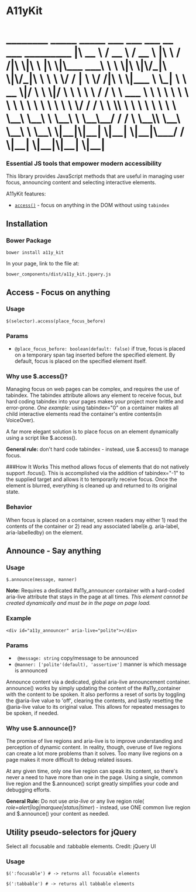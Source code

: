 # A11yKit
<h1 aria-label="accessibility kit" style="font-size:30px;">
 ________    _____    _____      ___    ___ ___  __    ___  _________   
|\   __  \  / __  \  / __  \    |\  \  /  /|\  \|\  \ |\  \|\___   ___\ 
\ \  \|\  \|\/_|\  \|\/_|\  \   \ \  \/  / | \  \/  /|\ \  \|___ \  \_| 
 \ \   __  \|/ \ \  \|/ \ \  \   \ \    / / \ \   ___  \ \  \   \ \  \  
  \ \  \ \  \   \ \  \   \ \  \   \/  /  /   \ \  \\ \  \ \  \   \ \  \ 
   \ \__\ \__\   \ \__\   \ \__\__/  / /      \ \__\\ \__\ \__\   \ \__\
    \|__|\|__|    \|__|    \|__|\___/ /        \|__| \|__|\|__|    \|__|
</h1>

### Essential JS tools that empower modern accessibility
This library provides JavaScript methods that are useful in managing user focus, announcing content and selecting interactive elements.

A11yKit features:
- [`access()`](#access) - focus on anything in the DOM without using `tabindex`



## Installation

### Bower Package

```
bower install a11y_kit
```

In your page, link to the file at:

```
bower_components/dist/a11y_kit.jquery.js
```

<a id="access"></a>
## Access - Focus on anything
### Usage
```
$(selector).access(place_focus_before)
```

### Params
- ```@place_focus_before: boolean(default: false)```  if true, focus is placed on a temporary span tag inserted before the specified element. By default, focus is placed on the specified element itself.

### Why use $.access()?
Managing focus on web pages can be complex, and requires the use of tabindex. The tabindex attribute allows any element to receive focus, but hard coding tabindex into your pages makes your project more brittle and error-prone. _One example:_ using tabindex="0" on a container makes all child interactive elements read the container's entire contents(in VoiceOver). 

A far more elegant solution is to place focus on an element dynamically using a script like $.access().

__General rule:__ don't hard code tabindex - instead, use $.access() to manage focus.

###How It Works
This method allows focus of elements that do not natively support .focus().  This is accomplished via the addition of tabindex="-1" to the supplied target and allows it to temporarily receive focus. Once the element is blurred, everything is cleaned up and returned to its original state.

### Behavior
When focus is placed on a container, screen readers may either 1) read the contents of the container or 2) read any associated label(e.g. aria-label, aria-labelledby) on the element.

## Announce - Say anything

### Usage
```
$.announce(message, manner)
```

__Note:__ Requires a dedicated #a11y_announcer container with a hard-coded aria-live attribute that stays in the page at all times. _This element cannot be created dynamically and must be in the page on page load._

### Example
```
<div id="a11y_announcer" aria-live="polite"></div>
```

### Params
- ``` @message: string``` copy/message to be announced
- ```@manner: ['polite'(default), 'assertive']``` manner is which message is announced


Announce content via a dedicated, global aria-live announcement container. announce() works by simply updating the content of the #a11y_container with the content to be spoken. It also performs a reset of sorts by toggling the @aria-live value to 'off', clearing the contents, and lastly resetting the @aria-live value to its original value. This allows for repeated messages to be spoken, if needed.


### Why use $.announce()?
The promise of live regions and aria-live is to improve understanding and perception of dynamic content. In reality, though, overuse of live regions can create a lot more problems than it solves. Too many live regions on a page makes it more difficult to debug related issues. 

At any given time, only one live region can speak its content, so there's never a need to have more than one in the page. Using a single, common live region and the $.announce() script greatly simplifies your code and debugging efforts.

__General Rule:__ Do not use _aria-live_ or any live region role( _role=alert|log|marquee|status|timer_) - instead, use ONE common live region and $.announce() your content as needed.

## Utility pseudo-selectors for jQuery
Select all :focusable and :tabbable elements. Credit: jQuery UI

### Usage
```
$(':focusable') # -> returns all focusable elements

$(':tabbable') # -> returns all tabbable elements
```
